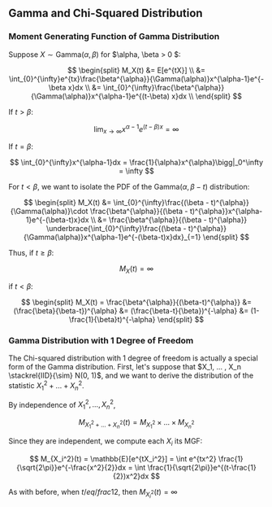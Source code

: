 ## Gamma and Chi-Squared Distribution
### Moment Generating Function of Gamma Distribution
Suppose $X \sim \text{Gamma}(\alpha, \beta)$ for $\alpha, \beta > 0 $:

$$
\begin{split}
M_X(t) 
&= E[e^{tX}] \\
&= \int_{0}^{\infty}e^{tx}\frac{\beta^{\alpha}}{\Gamma(\alpha)}x^{\alpha-1}e^{-\beta x}dx \\
&= \int_{0}^{\infty}\frac{\beta^{\alpha}}{\Gamma(\alpha)}x^{\alpha-1}e^{(t-\beta) x}dx \\
\end{split}
$$

If $t > \beta$:

$$
\lim_{x \to \infty} x^{\alpha-1}e^{(t-\beta)x} = \infty
$$

If $t = \beta$:

$$
\int_{0}^{\infty}x^{\alpha-1}dx = \frac{1}{\alpha}x^{\alpha}\bigg|_0^\infty = \infty
$$

For $t < \beta$, we want to isolate the PDF of the Gamma($\alpha, \beta-t$) distribution:

$$
\begin{split}
M_X(t) 
&= \int_{0}^{\infty}\frac{(\beta - t)^{\alpha}}{\Gamma(\alpha)}\cdot \frac{\beta^{\alpha}}{(\beta - t)^{\alpha}}x^{\alpha-1}e^{-(\beta-t)x}dx \\
&= \frac{\beta^{\alpha}}{(\beta - t)^{\alpha}} \underbrace{\int_{0}^{\infty}\frac{(\beta - t)^{\alpha}}{\Gamma(\alpha)}x^{\alpha-1}e^{-(\beta-t)x}dx}_{=1}
\end{split}
$$

Thus, if $t \geq \beta$:

$$
M_X(t) = \infty
$$

if $t < \beta$:

$$
\begin{split}
M_X(t) = \frac{\beta^{\alpha}}{(\beta-t)^{\alpha}}
&= (\frac{\beta}{\beta-t})^{\alpha}
&= (\frac{\beta-t}{\beta})^{-\alpha}
&= (1-\frac{1}{\beta}t)^{-\alpha}
\end{split}
$$

### Gamma Distribution with 1 Degree of Freedom

The Chi-squared distribution with 1 degree of freedom is actually a special form of the Gamma distribution. First, let's suppose that $X_1, ... , X_n \stackrel{IID}{\sim} N(0, 1)$, and we want to derive the distribution of the statistic $X_1^2 + ... + X_n^2$. 

By independence of $X_1^2, ... , X_n^2$,

$$
M_{X_1^2 + ... + X_n^2}(t) = M_{X_1^2} \times ... \times M_{X_n^2}
$$

Since they are independent, we compute each $X_i$ its MGF:

$$
M_{X_i^2}(t) = \mathbb{E}[e^{tX_i^2}] = \int e^{tx^2} \frac{1}{\sqrt{2\pi}}e^{-\frac{x^2}{2}}dx = \int \frac{1}{\sqrt{2\pi}}e^{(t-\frac{1}{2})x^2}dx
$$

As with before, when $t /eq /frac{1}{2}$, then $M_{X_i^2}(t) = \infty$
